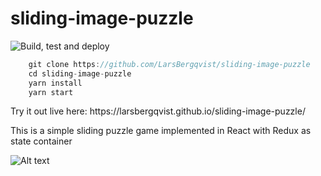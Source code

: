 # sliding-image-puzzle
![Build, test and deploy](https://github.com/larsbergqvist/sliding-image-puzzle/actions/workflows/ci.yml/badge.svg)

<p>

```javascript
    git clone https://github.com/LarsBergqvist/sliding-image-puzzle
    cd sliding-image-puzzle
    yarn install
    yarn start
```
<p>Try it out live here: https://larsbergqvist.github.io/sliding-image-puzzle/  
<p>This is a simple sliding puzzle game implemented in React with Redux as state container  
    
![Alt text](https://github.com/LarsBergqvist/sliding-image-puzzle/blob/main/sliding-image-puzzle.gif?raw=true 'Sliding Image puzzle')


